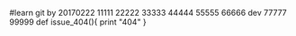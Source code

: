 #learn git by 20170222
11111
22222
33333
44444
55555
66666
dev
77777
99999
def issue_404(){
 print "404"
}
